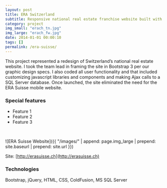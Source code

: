```yaml
---
layout: post
title: ERA Switzerland
subtitle: Responsive national real estate franchise website built with Bootstrap
category: project
img_small: "erach_tn.jpg"
img_large: "erach_fw.jpg"
date: 2014-01-01 00:00:10
tags: []
permalink: /era-suisse/
---
```


This project represented a redesign of Switzerland’s national real estate website.  I took the team lead in framing the site in Bootstrap 3 per our graphic design specs.  I also coded all user functionality and that included customizing javascript libraries and components and making Ajax calls to a SQL Server database.  Once launched, the site eliminated the need for the ERA Suisse mobile website.


<!--more-->

### Special features
- Feature 1
- Feature 2
- Feature 3

<br/>

![ERA Suisse Website]({{ "/images/" | append: page.img_large | prepend: site.baseurl | prepend: site.url  }})

Site: [http://erasuisse.ch](http://erasuisse.ch)

### Technologies
Bootstrap, jQuery, HTML, CSS, ColdFusion, MS SQL Server

